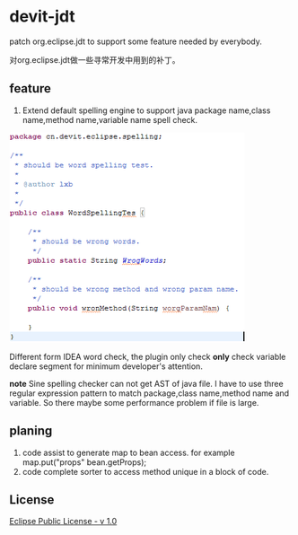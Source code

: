devit-jdt
=========

patch org.eclipse.jdt to support some feature needed by everybody.

对org.eclipse.jdt做一些寻常开发中用到的补丁。

feature
-----------
1. Extend default spelling engine to support java package name,class name,method name,variable name spell check.

![spelling support camel case](doc/spelling.png "camel case spelling check.")

Different form IDEA word check, the plugin only check **only** check variable declare segment for minimum developer's attention.

**note** Sine spelling checker can not get AST of java file. I have to use three regular expression pattern to match package,class name,method name and variable. So there maybe some performance problem if file is large.

planing
----------

1. code assist to generate map to bean access. for example map.put("props" bean.getProps);
2. code complete sorter to access method unique in a block of code.

License
---------------

[Eclipse Public License - v 1.0](http://www.eclipse.org/legal/epl-v10.html "Eclipse Public License - v 1.0")
